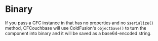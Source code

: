 # Binary

If you pass a CFC instance in that has no properties and no `$serialize()` method, CFCouchbase will use ColdFusion's `objectSave()` to turn the component into binary and it will be saved as a base64-encoded string.

